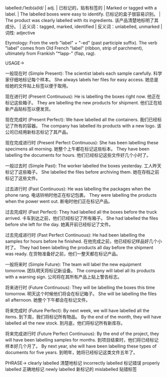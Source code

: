 labelled:/ˈleɪb(ə)ld/ | adj. | 已标记的，贴有标签的 | Marked or tagged with a label. | The labelled boxes were easy to identify.  已标记的盒子很容易识别。 |  The product was clearly labelled with its ingredients.  该产品清楚地标明了其成分。 |  近义词：tagged, marked, identified | 反义词：unlabelled, unmarked | 词性: adjective

Etymology: From the verb "label" + "-ed" (past participle suffix). The verb "label" comes from Old French "label" (ribbon, strip of parchment), ultimately from Frankish "*lapp-" (flap, rag).


USAGE->

一般现在时 (Simple Present):
The scientist labels each sample carefully.  科学家仔细地标记每个样本。
She always labels her files for easy access.  她总是给她的文件贴上标签以便于取用。


现在进行时 (Present Continuous):
He is labelling the boxes right now.  他正在标记这些箱子。
They are labelling the new products for shipment.  他们正在给新产品贴标签以便发货。


现在完成时 (Present Perfect):
We have labelled all the containers.  我们已经标记了所有的容器。
The company has labelled its products with a new logo.  该公司已经用新标志标记了其产品。


现在完成进行时 (Present Perfect Continuous):
She has been labelling these specimens all morning.  她整个上午都在标记这些标本。
They have been labelling the documents for hours.  他们已经标记这些文件好几个小时了。


一般过去时 (Simple Past):
The worker labelled the boxes yesterday.  工人昨天标记了这些箱子。
She labelled the files before archiving them.  她在存档之前标记了这些文件。


过去进行时 (Past Continuous):
He was labelling the packages when the phone rang.  电话铃响时他正在标记包裹。
They were labelling the products when the power went out.  断电时他们正在标记产品。


过去完成时 (Past Perfect):
They had labelled all the boxes before the truck arrived.  卡车到达之前，他们已经标记了所有箱子。
She had labelled the files before she left for the day.  她离开前已经标记了文件。


过去完成进行时 (Past Perfect Continuous):
He had been labelling the samples for hours before he finished.  在他完成之前，他已经标记样品好几个小时了。
They had been labelling the products all day before the shipment was ready.  在货物准备好之前，他们一整天都在标记产品。


一般将来时 (Simple Future):
The team will label the new equipment tomorrow.  团队明天将标记新设备。
The company will label all its products with a warning sign.  公司将在其所有产品上贴上警告标志。


将来进行时 (Future Continuous):
They will be labelling the boxes this time tomorrow.  明天这个时候他们将会在标记箱子。
She will be labelling the files all afternoon.  她整个下午都会在标记文件。


将来完成时 (Future Perfect):
By next week, we will have labelled all the items.  到下周，我们将标记所有物品。
By the end of the month, they will have labelled all the new stock.  到月底，他们将标记所有新库存。


将来完成进行时 (Future Perfect Continuous):
By the end of the project, they will have been labelling samples for months.  到项目结束时，他们将已经标记样本好几个月了。
By next year, she will have been labelling these types of documents for five years.  到明年，她将已经标记这类文件五年了。



PHRASE->
clearly labelled  清楚地标记
incorrectly labelled  标记错误
properly labelled  正确地标记
newly labelled  新标记的
mislabelled  贴错标签
